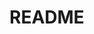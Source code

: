 # README

<!-- TODO: GitHub: Create a self-contained command line tool that can be used in developer machines and build agents -->
<!-- TODO: GitHub: Primary use case is reporting (maybe CSharp) -->
<!-- TODO: GitHub: Secondary use case is automation via DSC (maybe terraform) -->

<!-- External Links -->
[github-rest-openapi]: https://github.com/github/rest-api-description "GitHub REST API - OpenAPI"
[github-rest-docs]: https://docs.github.com/en/rest "GitHub REST API - Documentation"
[github-rest-libraries]: https://docs.github.com/en/rest/overview/libraries "Oktokit - GitHub REST libraries"
[github-octokit-net]: https://github.com/octokit/octokit.net "GitHub Octokit.NET"
[github-terraform-provider]: https://registry.terraform.io/providers/integrations/github/latest/docs "GitHub Provider"
